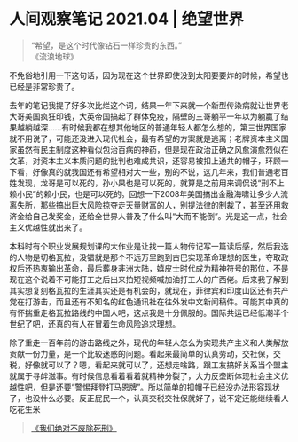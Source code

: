 # 人间观察笔记 2021.04 | 绝望世界  
  
> “希望，是这个时代像钻石一样珍贵的东西。”  
> 《流浪地球》  
  
不免俗地引用一下这句话，因为现在这个世界即使没到太阳要要炸的时候，希望也已经是非常珍贵了。  
  
去年的笔记我提了好多次比烂这个词，结果一年下来就一个新型传染病就让世界老大哥美国疯狂印钱，大英帝国搞起了群体免疫，隔壁的三哥躺平一年以为躺赢了结果越躺越深……有时候我都在想其他地区的普通年轻人都怎么想的，第三世界国家就不用说了，可能还没进入现代社会，最有希望的方案就是逃离；老牌资本主义国家虽然有民主制度这种看似包治百病的神药，但是现在政治正确之风愈演愈烈似在文革，对资本主义本质问题的批判也难成共识，还容易被扣上通共的帽子，环顾一下看，好像真的就我国还有希望相对大一些，别的不说，这几年来，我们普通老百姓发现，龙哥是可以死的，孙小果也是可以死的，就算是之前用来调侃说“刑不上赖小民”的赖小民，也是可以死的。回想一下2008年美国搞出金融海啸让多少人流离失所，那些搞出巨大风险掠夺走天量财富的人，别提法律的制裁了，甚至还用救济金给自己发奖金，还给全世界人普及了什么叫“大而不能倒”。光是这一点，社会主义优越性就出来了。  
  
本科时有个职业发展规划课的大作业是让找一篇人物传记写一篇读后感，然后我选的人物是切格瓦拉，没错就是那个不远万里跑到古巴实现革命理想的医生，夺取政权后还热衷输出革命，最后葬身非洲大陆，嬉皮士时代成为精神符号的那位，不是现在这个说着不可能打工之后出来拍短视频喊加油打工人的广西佬。后来我了解到其实想复刻格瓦拉的生涯其实还是有机会的，就现在，菲律宾和印度山区还有共产党在打游击，而且还有不知名的红色通讯社在往外发中文新闻稿件。可能其中真的有怀揣重走格瓦拉路线的中国人吧，这点我是十分佩服的。国际共运已经低潮半个世纪了吧，还真的有人在冒着生命风险追求理想。  
  
除了重走一百年前的游击路线之外，现代的年轻人怎么为实现共产主义和人类解放贡献一份力量，是一个比较迷惑的问题。看起来最简单的认真劳动，交社保，交税，好像就可以了？嗯，看起来就可以了，还想走啥路，跟工友搞好关系当个盟主就属于寻衅滋事。有时候信息看着看着就精神分裂了，大力反垄断体现社会主义优越性吧，但是还要“警惕拜登打马恩牌”。所以简单的扣帽子已经没办法形容现状了，也没什么必要。反正屁民一个，认真交税交社保就好了，说不定还能继续看人吃花生米
> [《我们绝对不废除死刑》](https://mp.weixin.qq.com/s/rXhf82M0LZuNiDT7yT5qZw)  
